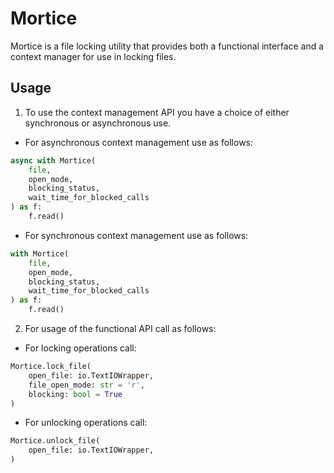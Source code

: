 # Mortice
Mortice is a file locking utility that provides both a functional interface and a context manager for use in locking files.  

## Usage
1. To use the context management API you have a choice of either synchronous or asynchronous use.
* For asynchronous context management use as follows:  
```python
async with Mortice(
    file, 
    open_mode, 
    blocking_status, 
    wait_time_for_blocked_calls
) as f:
    f.read()
```
* For synchronous context management use as follows:  
```python
with Mortice(
    file, 
    open_mode, 
    blocking_status, 
    wait_time_for_blocked_calls
) as f:
    f.read()
```  

2. For usage of the functional API call as follows:  

* For locking operations call:
```python
Mortice.lock_file(
    open_file: io.TextIOWrapper,
    file_open_mode: str = 'r',
    blocking: bool = True
)
```  

* For unlocking operations call:
```python
Mortice.unlock_file(
    open_file: io.TextIOWrapper,
)
```